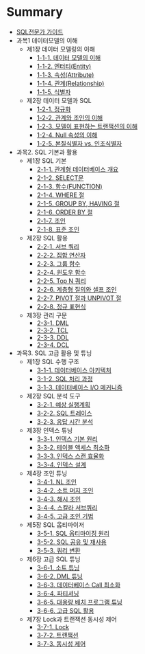 # Summary

* [SQL전문가 가이드](README.md)
* 과목1 데이터모델의 이해
    * 제1장 데이터 모델링의 이해
        * [1-1-1. 데이터 모델의 이해](1-1-1-데이터-모델의-이해.md)
        * [1-1-2. 엔터티(Entity)](1-1-2-엔터티-Entity-.md)
        * [1-1-3. 속성(Attribute)](1-1-3-속성-Attribute-.md)
        * [1-1-4. 관계(Relationship)](1-1-4-관계-Relationship-.md)
        * [1-1-5. 식별자](1-1-5-식별자.md)
    * 제2장 데이터 모델과 SQL
        * [1-2-1. 정규화](1-2-1-정규화.md)
        * [1-2-2. 관계와 조인의 이해](1-2-2-관계와-조인의-이해.md)
        * [1-2-3. 모델이 표현하는 트랜잭션의 이해](1-2-3-모델이-표현하는-트랜잭션의-이해.md)
        * [1-2-4. Null 속성의 이해](1-2-4-Null-속성의-이해.md)
        * [1-2-5. 본질식별자 vs. 인조식별자](1-2-5-본질식별자-vs-인조식별자.md)
* 과목2. SQL 기본과 활용
    * 제1장 SQL 기본
        * [2-1-1. 관계형 데이터베이스 개요](2-1-1-관계형-데이터베이스-개요.md)
        * [2-1-2. SELECT문](2-1-2-SELECT문.md)
        * [2-1-3. 함수(FUNCTION)](2-1-3-함수-FUNCTION-.md)
        * [2-1-4. WHERE 절](2-1-4-WHERE-절.md)
        * [2-1-5. GROUP BY, HAVING 절](2-1-5-GROUP-BY,-HAVING-절.md)
        * [2-1-6. ORDER BY 절](2-1-6-ORDER-BY-절.md)
        * [2-1-7. 조인](2-1-7-조인.md)
        * [2-1-8. 표준 조인](2-1-8-표준-조인.md)
    * 제2장 SQL 활용
        * [2-2-1. 서브 쿼리](2-2-1-서브-쿼리.md)
        * [2-2-2. 집합 연산자](2-2-2-집합-연산자.md)
        * [2-2-3. 그룹 함수](2-2-3-그룹-함수.md)
        * [2-2-4. 윈도우 함수](2-2-4-윈도우-함수.md)
        * [2-2-5. Top N 쿼리](2-2-5-Top-N-쿼리.md)
        * [2-2-6. 계층형 질의와 셀프 조인](2-2-6-계층형-질의와-셀프-조인.md)
        * [2-2-7. PIVOT 절과 UNPIVOT 절](2-2-7-PIVOT-절과-UNPIVOT-절.md)
        * [2-2-8. 정규 표현식](2-2-8-정규-표현식.md)
    * 제3장 관리 구문
        * [2-3-1. DML](2-3-1-DML.md)
        * [2-3-2. TCL](2-3-2-TCL.md)
        * [2-3-3. DDL](2-3-3-DDL.md)
        * [2-3-4. DCL](2-3-4-DCL.md)
* 과목3. SQL 고급 활용 및 튜닝
    * 제1장 SQL 수행 구조
        * [3-1-1. 데이터베이스 아키텍처](3-1-1-데이터베이스-아키텍처.md)
        * [3-1-2. SQL 처리 과정](3-1-2-SQL-처리-과정.md)
        * [3-1-3. 데이터베이스 I/O 메커니즘](3-1-3-데이터베이스-I-O-메커니즘.md)
    * 제2장 SQL 분석 도구
        * [3-2-1. 예상 실행계획](3-2-1-예상-실행계획.md)
        * [3-2-2. SQL 트레이스](3-2-2-SQL-트레이스.md)
        * [3-2-3. 응답 시간 분석](3-2-3-응답-시간-분석.md)
    * 제3장 인덱스 튜닝
        * [3-3-1. 인덱스 기본 원리](3-3-1-인덱스-기본-원리.md)
        * [3-3-2. 테이블 액세스 최소화](3-3-2-테이블-액세스-최소화.md)
        * [3-3-3. 인덱스 스캔 효율화](3-3-3-인덱스-스캔-효율화.md)
        * [3-3-4. 인덱스 설계](3-3-4-인덱스-설계.md)
    * 제4장 조인 튜닝
        * [3-4-1. NL 조인](3-4-1-NL-조인.md)
        * [3-4-2. 소트 머지 조인](3-4-2-소트-머지-조인.md)
        * [3-4-3. 해시 조인](3-4-3-해시-조인.md)
        * [3-4-4. 스칼라 서브쿼리](3-4-4-스칼라-서브쿼리.md)
        * [3-4-5. 고급 조인 기법](3-4-5-고급-조인-기법.md)
    * 제5장 SQL 옵티마이저
        * [3-5-1. SQL 옵티마이징 원리](3-5-1-SQL-옵티마이징-원리.md)
        * [3-5-2. SQL 공유 및 재사용](3-5-2-SQL-공유-및-재사용.md)
        * [3-5-3. 쿼리 변환](3-5-3-쿼리-변환.md)
    * 제6장 고급 SQL 튜닝
        * [3-6-1. 소트 튜닝](3-6-1-소트-튜닝.md)
        * [3-6-2. DML 튜닝](3-6-2-DML-튜닝.md)
        * [3-6-3. 데이터베이스 Call 최소화](3-6-3-데이터베이스-Call-최소화.md)
        * [3-6-4. 파티셔닝](3-6-4-파티셔닝.md)
        * [3-6-5. 대용량 배치 프로그램 튜닝](3-6-5-대용량-배치-프로그램-튜닝.md)
        * [3-6-6. 고급 SQL 활용](3-6-6-고급-SQL-활용.md)
    * 제7장 Lock과 트랜잭션 동시성 제어
        * [3-7-1. Lock](3-7-1-Lock.md)
        * [3-7-2. 트랜잭션](3-7-2-트랜잭션.md)
        * [3-7-3. 동시성 제어](3-7-3-동시성-제어.md)

